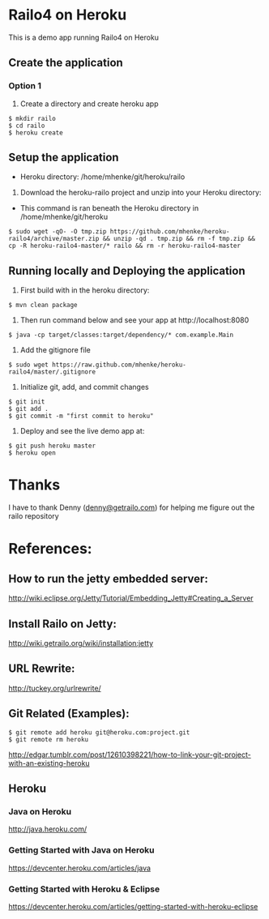 # Railo4 on Heroku

This is a demo app running Railo4 on Heroku

## Create the application
### Option 1
 1. Create a directory and create heroku app

 ```
 $ mkdir railo
 $ cd railo
 $ heroku create
 ```

## Setup the application

 - Heroku directory: /home/mhenke/git/heroku/railo

 1. Download the heroku-railo project and unzip into your Heroku directory:
   - This command is ran beneath the Heroku directory in /home/mhenke/git/heroku

 ```
 $ sudo wget -qO- -O tmp.zip https://github.com/mhenke/heroku-railo4/archive/master.zip && unzip -qd . tmp.zip && rm -f tmp.zip && cp -R heroku-railo4-master/* railo && rm -r heroku-railo4-master
 ```

## Running locally and Deploying the application
 1. First build with in the heroku directory:

 ```
 $ mvn clean package
 ```

 1. Then run command below and see your app at http://localhost:8080
   
 ```
 $ java -cp target/classes:target/dependency/* com.example.Main
 ```

 1. Add the gitignore file

 ```
 $ sudo wget https://raw.github.com/mhenke/heroku-railo4/master/.gitignore
 ```

 1. Initialize git, add, and commit changes

 ```
 $ git init
 $ git add .
 $ git commit -m "first commit to heroku"
 ```

 1. Deploy and see the live demo app at:

 ```
 $ git push heroku master
 $ heroku open
 ```

# Thanks
  I have to thank Denny (denny@getrailo.com) for helping me figure out the railo repository	

# References:
## How to run the jetty embedded server:
  http://wiki.eclipse.org/Jetty/Tutorial/Embedding_Jetty#Creating_a_Server
## Install Railo on Jetty:
  http://wiki.getrailo.org/wiki/installation:jetty
## URL Rewrite:
  http://tuckey.org/urlrewrite/	
## Git Related (Examples):
```
$ git remote add heroku git@heroku.com:project.git
$ git remote rm heroku
```	
http://edgar.tumblr.com/post/12610398221/how-to-link-your-git-project-with-an-existing-heroku
## Heroku
### Java on Heroku
  http://java.heroku.com/
### Getting Started with Java on Heroku 
  https://devcenter.heroku.com/articles/java
### Getting Started with Heroku & Eclipse
  https://devcenter.heroku.com/articles/getting-started-with-heroku-eclipse
